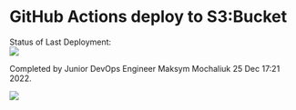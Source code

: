 # GitHub Actions deploy to S3:Bucket


Status of Last Deployment:<br>
<img src="https://github.com/maksmao/DevOps_Project/workflows/CICD-Deploy-AWS-S3Bucket/badge.svg?branch=master"><br>

Completed by Junior DevOps Engineer Maksym Mochaliuk 25 Dec 17:21 2022.
     
<img src="https://logosss.s3.eu-central-1.amazonaws.com/Group5.png">
     

